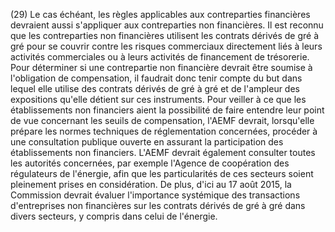 (29) Le cas échéant, les règles applicables aux contreparties financières devraient aussi s'appliquer aux contreparties non financières. Il est reconnu que les contreparties non financières utilisent les contrats dérivés de gré à gré pour se couvrir contre les risques commerciaux directement liés à leurs activités commerciales ou à leurs activités de financement de trésorerie. Pour déterminer si une contrepartie non financière devrait être soumise à l'obligation de compensation, il faudrait donc tenir compte du but dans lequel elle utilise des contrats dérivés de gré à gré et de l'ampleur des expositions qu'elle détient sur ces instruments. Pour veiller à ce que les établissements non financiers aient la possibilité de faire entendre leur point de vue concernant les seuils de compensation, l'AEMF devrait, lorsqu'elle prépare les normes techniques de réglementation concernées, procéder à une consultation publique ouverte en assurant la participation des établissements non financiers. L'AEMF devrait également consulter toutes les autorités concernées, par exemple l'Agence de coopération des régulateurs de l'énergie, afin que les particularités de ces secteurs soient pleinement prises en considération. De plus, d'ici au 17 août 2015, la Commission devrait évaluer l'importance systémique des transactions d'entreprises non financières sur les contrats dérivés de gré à gré dans divers secteurs, y compris dans celui de l'énergie.
